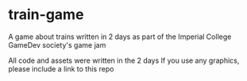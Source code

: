 # train-game
A game about trains written in 2 days as part of the Imperial College GameDev society's game jam

All code and assets were written in the 2 days
If you use any graphics, please include a link to this repo
